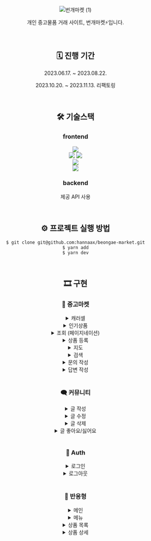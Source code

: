 <div align='center'>
    
![번개마켓 (1)](https://github.com/hannaax/beongae-market/assets/111215320/360285bb-d565-4eac-b872-8d3950e672dc)

개인 중고물품 거래 사이트, 번개마켓⚡입니다.

<br />

## 🗓️ 진행 기간
    
<p>2023.06.17. ~ 2023.08.22.</p>
<p>2023.10.20. ~ 2023.11.13. 리팩토링</p>

<br />

## 🛠️ 기술스택

### frontend
<img src="https://img.shields.io/badge/Typescript-3178C6?style=for-the-badge&logo=Typescript&logoColor=white">
<br/>
<img src="https://img.shields.io/badge/React-61DAFB?style=for-the-badge&logo=React&logoColor=white">
<img src="https://img.shields.io/badge/Next.JS-000000?style=for-the-badge&logo=nextdotjs&logoColor=white">
<br/>
<img src="https://img.shields.io/badge/Recoil-3578E5?style=for-the-badge&logo=Recoil&logoColor=white">
<br/>
<img src="https://img.shields.io/badge/graphql-E10098?style=for-the-badge&logo=graphql&logoColor=white">
<br/>

<p></p>

### backend
<p>제공 API 사용</p>


<br/>


## ⚙️ **프로젝트 실행 방법**

```
$ git clone git@github.com:hannaax/beongae-market.git
$ yarn add
$ yarn dev
```

<br/>

## 🎞️ 구현

### 🛒 중고마켓
<details>
<summary>캐러셀</summary>
<img src="https://user-images.githubusercontent.com/111215320/282360587-eac6b095-f3b2-48a8-b3c1-4d66e35006db.gif"/>
</details>

<details>
<summary>인기상품</summary>
<img src="https://user-images.githubusercontent.com/111215320/282360735-d80df621-f727-428c-aef8-9d8ec078061b.gif"/>
</details>

<details>
<summary>조회 (페이지네이션)</summary>
<img src="https://user-images.githubusercontent.com/111215320/281991876-39303adc-2b28-4723-81fc-40749c3a9284.gif"/>
</details>

<details>
<summary>상품 등록</summary>
<img src="https://user-images.githubusercontent.com/111215320/282360990-d7a4c962-1c09-442e-82b8-25d5fb9f800d.gif"/>
</details>

<details>
<summary>지도</summary>
<img src="https://user-images.githubusercontent.com/111215320/282361001-d8c82d96-3b64-4ab1-a045-d6112a43ce35.png"/>
</details>

<details>
<summary>검색</summary>
<img src="https://user-images.githubusercontent.com/111215320/281991911-fe02834f-9241-4a39-9875-535c2d5b2ad3.gif"/>
</details>

<details>
<summary>문의 작성</summary>
<img src="https://user-images.githubusercontent.com/111215320/282361426-a89e3354-4d00-46d6-aa5a-82b2d3642da7.gif"/>
</details>

<details>
<summary>답변 작성</summary>
<img src="https://user-images.githubusercontent.com/111215320/282361433-7e813639-9631-40cf-a8ab-c838b7cc47b7.gif"/>
</details>

<br />

### 🗨️ 커뮤니티
<details>
<summary>글 작성</summary>
<img src="https://user-images.githubusercontent.com/111215320/281990659-d83cf94d-9fd9-4bdc-8ab4-931fc3cc1e7d.gif"/>
</details>
<details>
<summary>글 수정</summary>
<img src="https://user-images.githubusercontent.com/111215320/281991764-0362ab52-3f19-4162-92c9-1894ed5a6ed3.gif"/>
</details>
<details>
<summary>글 삭제</summary>
<img src="https://user-images.githubusercontent.com/111215320/281991819-ff983f77-c553-4c77-ac7a-6b66333bc783.gif"/>
</details>
<details>
<summary>글 좋아요/싫어요</summary>
<img src="https://user-images.githubusercontent.com/111215320/281991851-3d9aef46-1268-4277-b58e-cc8e207594cc.gif"/>
</details>

<br />

### 👤 Auth
<details>
<summary>로그인</summary>
<img src="https://user-images.githubusercontent.com/111215320/281983368-81bc7c25-901e-4979-83e6-8daab3faf2fc.gif"/>
</details>

<details>
<summary>로그아웃</summary>
<img src="https://user-images.githubusercontent.com/111215320/281990600-29816acf-bb73-401e-86d2-17324a8e81db.gif"/>
</details>

<br />

### 📱 반응형
<details>
<summary>메인</summary>
<img src="https://user-images.githubusercontent.com/111215320/282362534-e2bee6b5-35d8-4fbc-b84a-9ceb45224dc4.gif"/>
</details>

<details>
<summary>메뉴</summary>
<img src="https://user-images.githubusercontent.com/111215320/282362544-d2ae5514-f8fa-4950-a869-7779ee86057d.gif"/>
</details>

<details>
<summary>상품 목록</summary>
<img src="https://user-images.githubusercontent.com/111215320/282362685-aaa492c8-5aa6-4148-8d67-f0ce33c15012.gif"/>
</details>

<details>
<summary>상품 상세</summary>
<img src="https://user-images.githubusercontent.com/111215320/282362701-881f2ebc-367e-440f-a02e-cca1ab110e1c.gif"/>
</details>

</div>



